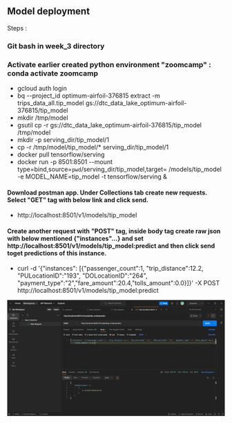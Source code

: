## Model deployment

Steps :
### Git bash in week_3 directory 

### Activate earlier created python environment "zoomcamp"  :  conda activate zoomcamp 
* gcloud auth login
* bq --project_id optimum-airfoil-376815 extract -m trips_data_all.tip_model gs://dtc_data_lake_optimum-airfoil-376815/tip_model
* mkdir /tmp/model
* gsutil cp -r gs://dtc_data_lake_optimum-airfoil-376815/tip_model /tmp/model
* mkdir -p serving_dir/tip_model/1
* cp -r /tmp/model/tip_model/* serving_dir/tip_model/1
* docker pull tensorflow/serving
* docker run -p 8501:8501 --mount type=bind,source=`pwd`/serving_dir/tip_model,target=
  /models/tip_model -e MODEL_NAME=tip_model -t tensorflow/serving &

#### Download postman app. Under Collections tab create new requests. Select "GET" tag with below link and click send. 
* http://localhost:8501/v1/models/tip_model
#### Create another request with "POST" tag, inside body tag create raw json with below mentioned {"instances"...} and set  http://localhost:8501/v1/models/tip_model:predict and then click send toget predictions of this instance.

* curl -d '{"instances": [{"passenger_count":1, "trip_distance":12.2, "PULocationID":"193", "DOLocationID":"264", "payment_type":"2","fare_amount":20.4,"tolls_amount":0.0}]}' -X POST http://localhost:8501/v1/models/tip_model:predict


![Screenshot](post_man_api_request.jpg)

